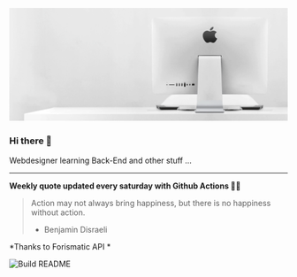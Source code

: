 ![header](https://raw.githubusercontent.com/ThomasTSWD/ThomasTSWD/master/img/edit_moddedfull.gif)

### Hi there 👋

Webdesigner learning Back-End and other stuff ...

-----

**Weekly quote updated every saturday with Github Actions 💁‍♂️**


<!-- START_JOKE_SECTION -->
> Action may not always bring happiness, but there is no happiness without action. 
> 
> - Benjamin Disraeli
<!-- END_JOKE_SECTION -->


*Thanks to Forismatic API *



![Build README](https://github.com/ThomasTSWD/ThomasTSWD/workflows/Build%20README/badge.svg)


